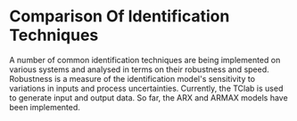 # Comparison Of Identification Techniques
A number of common identification techniques are being implemented on various systems and analysed in terms on their robustness and speed. Robustness is a measure of the identification model's sensitivity to variations in inputs and process uncertainties. Currently, the TClab is used to generate input and output data. So far, the ARX and ARMAX models have been implemented.

